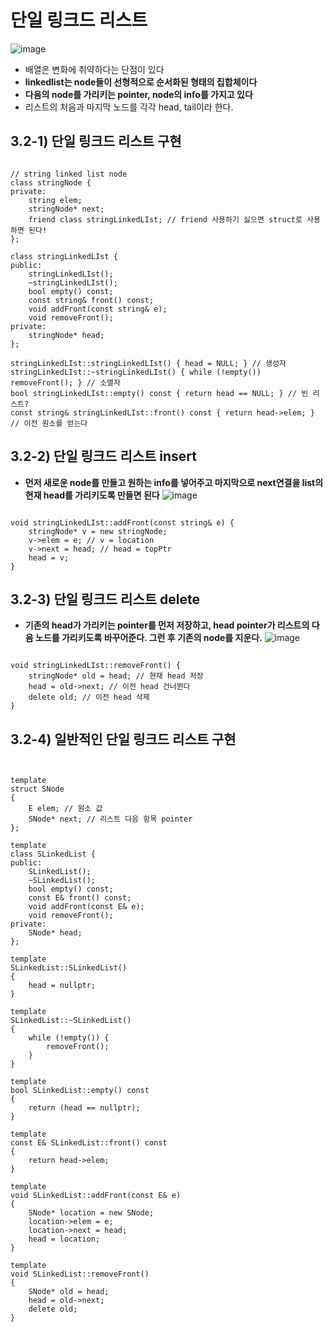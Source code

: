 단일 링크드 리스트
===========================
![image](https://user-images.githubusercontent.com/50229148/107219654-b7e57f00-6a54-11eb-9ad1-7a24ed98b3c7.png)
* 배열은 변화에 취약하다는 단점이 있다
* **linkedlist는 node들이 선형적으로 순서화된 형태의 집합체이다**
* **다음의 node를 가리키는 pointer, node의 info를 가지고 있다**
* 리스트의 처음과 마지막 노드를 각각 head, tail이라 한다.
## 3.2-1) 단일 링크드 리스트 구현
<pre><code>
// string linked list node
class stringNode {
private:
	string elem;
	stringNode* next;
	friend class stringLinkedLIst; // friend 사용하기 싫으면 struct로 사용하면 된다!
};

class stringLinkedLIst {
public:
	stringLinkedLIst();
	~stringLinkedLIst();
	bool empty() const;
	const string& front() const;
	void addFront(const string& e);
	void removeFront();
private:
	stringNode* head;
};

stringLinkedLIst::stringLinkedLIst() { head = NULL; } // 생성자
stringLinkedLIst::~stringLinkedLIst() { while (!empty()) removeFront(); } // 소멸자
bool stringLinkedLIst::empty() const { return head == NULL; } // 빈 리스트?
const string& stringLinkedLIst::front() const { return head->elem; } // 이전 원소를 얻는다
</code></pre>
## 3.2-2) 단일 링크드 리스트 insert
* **먼저 새로운 node를 만들고 원하는 info를 넣어주고 마지막으로 next연결을 list의 현재 head를 가리키도록 만들면 된다**
![image](https://user-images.githubusercontent.com/50229148/107224921-760c0700-6a5b-11eb-9b3c-7541f7ad15df.png)
<pre><code>
void stringLinkedLIst::addFront(const string& e) {
	stringNode* v = new stringNode;
	v->elem = e; // v = location
	v->next = head; // head = topPtr
	head = v;
}</code></pre>
## 3.2-3) 단일 링크드 리스트 delete
* **기존의 head가 가리키는 pointer를 먼저 저장하고, head pointer가 리스트의 다음 노드를 가리키도록 바꾸어준다. 그런 후 기존의 node를 지운다.**
![image](https://user-images.githubusercontent.com/50229148/107225482-30037300-6a5c-11eb-88b5-024e2d2b69bf.png)
<pre><code>
void stringLinkedLIst::removeFront() {
	stringNode* old = head; // 현재 head 저장
	head = old->next; // 이전 head 건너뛴다
	delete old; // 이전 head 삭제
}</code></pre>
## 3.2-4) 일반적인 단일 링크드 리스트 구현
<pre><code>

template<typename E>
struct SNode
{
	E elem; // 원소 값
	SNode* next; // 리스트 다음 항목 pointer
}; 

template<typename E>
class SLinkedList {
public:
	SLinkedList();
	~SLinkedList();
	bool empty() const;
	const E& front() const;
	void addFront(const E& e);
	void removeFront();
private:
	SNode<E>* head;
};

template<typename E>
SLinkedList<E>::SLinkedList()
{
	head = nullptr;
}

template<typename E>
SLinkedList<E>::~SLinkedList()
{
	while (!empty()) {
		removeFront();
	}
}

template<typename E>
bool SLinkedList<E>::empty() const
{
	return (head == nullptr);
}

template<typename E>
const E& SLinkedList<E>::front() const
{
	return head->elem;
}

template<typename E>
void SLinkedList<E>::addFront(const E& e)
{
	SNode<E>* location = new SNode<E>;
	location->elem = e;
	location->next = head;
	head = location;
}

template<typename E>
void SLinkedList<E>::removeFront()
{
	SNode<E>* old = head;
	head = old->next;
	delete old;
}</code></pre>
